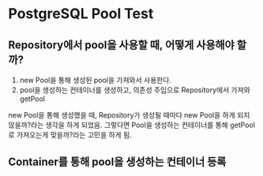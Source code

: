 # PostgreSQL Pool Test

## Repository에서 pool을 사용할 때, 어떻게 사용해야 할까?

1. new Pool을 통해 생성된 pool을 가져와서 사용한다.
2. pool을 생성하는 컨테이너를 생성하고, 의존성 주입으로 Repository에서 가져와 getPool

new Pool을 통해 생성했을 때, Repository가 생성될 때마다 new Pool을 하게 되지 않을까?라는 생각을 하게 되었음. 그렇다면 Pool을 생성하는 컨테이너를 통해 getPool로 가져오는게 맞을까?라는 고민을 하게 됨.

## Container를 통해 pool을 생성하는 컨테이너 등록
